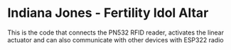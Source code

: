 # Indiana Jones - Fertility Idol Altar
This is the code that connects the PN532 RFID reader, activates the linear actuator and can also communicate with other devices with ESP322 radio
